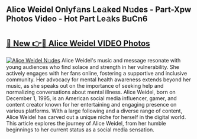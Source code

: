 ## Alice Weidel Onlyf𝚊ns Le𝚊ked N𝚞des - Part-Xpw Photos Video - Hot Part Le𝚊ks BuCn6

# <h2><a href="http://ab93899.deff.icu/?id=Alice+Weidel">🔗 New 👉🔴 Alice Weidel VIDEO Photos</a></h2>

[![Alice Weidel N𝚞des](https://i.imgur.com/rIISA9y.gif)](http://ab93899.deff.icu/?id=Alice+Weidel)
Alice Weidel's music and message resonate with young audiences who find solace and strength in her vulnerability. She actively engages with her fans online, fostering a supportive and inclusive community. Her advocacy for mental health awareness extends beyond her music, as she speaks out on the importance of seeking help and normalizing conversations about mental illness. Alice Weidel, born on December 1, 1995, is an American social media influencer, gamer, and content creator known for her entertaining and engaging presence on various platforms. With a large following and a diverse range of content, Alice Weidel has carved out a unique niche for herself in the digital world. This article explores the journey of Alice Weidel, from her humble beginnings to her current status as a social media sensation.
